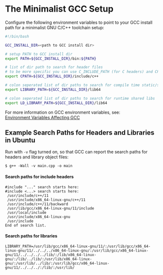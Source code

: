 # The Minimalist GCC Setup

Configure the following environment variables to point to your GCC install path for a minimalist GNU C/C++ toolchain setup:

```bash
#!/bin/bash

GCC_INSTALL_DIR=<path to GCC install dir>

# setup PATH to GCC install dir
export PATH=${GCC_INSTALL_DIR}/bin:${PATH}

# list of dir path to search for header files
# to be more specific you can use C_INCLUDE_PATH (for C headers) and CPLUS_INCLUDE_PATH (for C++ headers)
export CPATH=${GCC_INSTALL_DIR}/include/c++

# colon seperated list of dir paths to search for compile time static/shared libs
export LIBRARY_PATH=${GCC_INSTALL_DIR}/lib64

# colon seperated list of dir paths to search for runtime shared libs
export LD_LIBRARY_PATH=${GCC_INSTALL_DIR}/lib64
```

For more information on GCC environment variables, see:  
[Environment Variables Affecting GCC](https://gcc.gnu.org/onlinedocs/gcc/Environment-Variables.html)

## Example Search Paths for Headers and Libraries in Ubuntu

Run with ``-v`` flag turned on, so that GCC can report the search paths for headers and library object files:

```shell
$ g++ -Wall -v main.cpp -o main
```

#### Search paths for include headers

```shell
#include "..." search starts here:
#include <...> search starts here:
 /usr/include/c++/11
 /usr/include/x86_64-linux-gnu/c++/11
 /usr/include/c++/11/backward
 /usr/lib/gcc/x86_64-linux-gnu/11/include
 /usr/local/include
 /usr/include/x86_64-linux-gnu
 /usr/include
End of search list.
```

#### Search paths for libraries

```shell
LIBRARY_PATH=/usr/lib/gcc/x86_64-linux-gnu/11/:/usr/lib/gcc/x86_64-linux-gnu/11/../../../x86_64-linux-gnu/:/usr/lib/gcc/x86_64-linux-gnu/11/../../../../lib/:/lib/x86_64-linux-gnu/:/lib/../lib/:/usr/lib/x86_64-linux-gnu/:/usr/lib/../lib/:/usr/lib/gcc/x86_64-linux-gnu/11/../../../:/lib/:/usr/lib/
```
